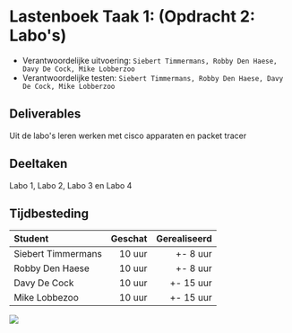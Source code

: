 # Lastenboek Taak 1: (Opdracht 2: Labo's)

* Verantwoordelijke uitvoering: `Siebert Timmermans, Robby Den Haese, Davy De Cock, Mike Lobberzoo`
* Verantwoordelijke testen: `Siebert Timmermans, Robby Den Haese, Davy De Cock, Mike Lobberzoo`

## Deliverables

Uit de labo's leren werken met cisco apparaten en packet tracer

## Deeltaken

Labo 1, Labo 2, Labo 3 en Labo 4

## Tijdbesteding

| Student  | Geschat | Gerealiseerd |
| :---     |    ---: |         ---: |
| Siebert Timmermans |    10 uur     |      +- 8 uur       |
| Robby Den Haese|     10 uur    |      +- 8 uur        |
| Davy De Cock |     10 uur    |      +- 15 uur        |
| Mike Lobbezoo |    10 uur     |      +- 15 uur        |

![](https://i.gyazo.com/0935d0259065afdbd36343f8430973d2.png)

